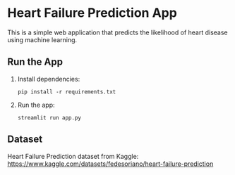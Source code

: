 # Heart Failure Prediction App

This is a simple web application that predicts the likelihood of heart disease using machine learning.

## Run the App

1. Install dependencies:
   ```
   pip install -r requirements.txt
   ```

2. Run the app:
   ```
   streamlit run app.py
   ```

## Dataset

Heart Failure Prediction dataset from Kaggle:
https://www.kaggle.com/datasets/fedesoriano/heart-failure-prediction
